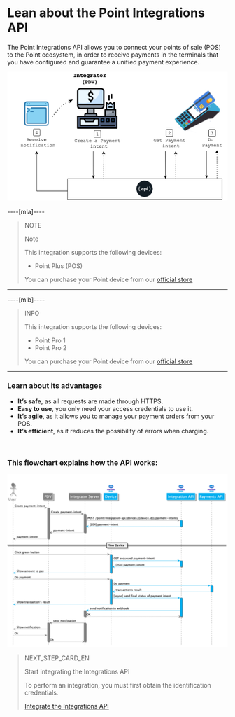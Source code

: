 # Lean about the Point Integrations API

The Point Integrations API allows you to connect your points of sale (POS) to the Point ecosystem, in order to receive payments in the terminals that you have configured and guarantee a unified payment experience.

![Diagram 1](/images/mobile/pdv-flow.png)

----[mla]----
> NOTE
>
> Note
>
> This integration supports the following devices:
>
> - Point Plus (POS)
>
> You can purchase your Point device from our [official store](https://www.mercadopago.com.ar/point)

------------

----[mlb]----
> INFO
>
> This integration supports the following devices:
>
> - Point Pro 1
> - Point Pro 2
>
> You can purchase your Point device from our [official store](https://www.mercadopago.com.br/point)

------------

### Learn about its advantages

* **It’s safe**, as all requests are made through HTTPS.
* **Easy to use**, you only need your access credentials to use it.
* **It’s agile**, as it allows you to manage your payment orders from your POS.
* **It’s efficient**, as it reduces the possibility of errors when charging.


<br />

### This flowchart explains how the API works:

![Mercado Pago Point Flow](/images/mobile/MercadoPagoFlowPoint.png)



> NEXT_STEP_CARD_EN
>
> Start integrating the Integrations API
>
> To perform an integration, you must first obtain the identification credentials.
>
> [Integrate the Integrations API](https://www.mercadopago[FAKER][URL][DOMAIN]/developers/en/guides/in-person-payments/integration-api/integration)
